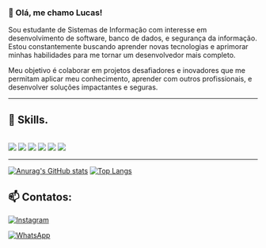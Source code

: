 ### 👋 Olá, me chamo Lucas!
Sou estudante de Sistemas de Informação com interesse em desenvolvimento de software, banco de dados, e segurança da informação. Estou constantemente buscando aprender novas tecnologias e aprimorar minhas habilidades para me tornar um desenvolvedor mais completo.

Meu objetivo é colaborar em projetos desafiadores e inovadores que me permitam aplicar meu conhecimento, aprender com outros profissionais, e desenvolver soluções impactantes e seguras.

<hr>

## 🚀 Skills.
<div style="display: inline_block"></br>
  <img aling="center" alter="html5" src="https://img.shields.io/badge/HTML5-E34F26?style=for-the-badge&logo=html5&logoColor=white"/>
  <img aling="center" alter="css3" src="https://img.shields.io/badge/CSS3-1572B6?style=for-the-badge&logo=css3&logoColor=white"/>
  <img aling="center" alter="javaScript" src="https://img.shields.io/badge/JavaScript-323330?style=for-the-badge&logo=javascript&logoColor=F7DF1E"/>
  <img aling="center" alter="java" src="https://img.shields.io/badge/Java-ED8B00?style=for-the-badge&logo=openjdk&logoColor=white"/>
  <img aling="center" alter="Python" src="https://img.shields.io/badge/Python-3776AB?style=for-the-badge&logo=python&logoColor=white"/>
  <img aling="center" alter="PHP" src="https://img.shields.io/badge/PHP-777BB4?style=for-the-badge&logo=php&logoColor=white"/>
</div>
<hr>

[![Anurag's GitHub stats](https://github-readme-stats.vercel.app/api?username=LucasPaschoal&show_icons=true&theme=tokyonight)](https://github.com/anuraghazra/github-readme-stats)
[![Top Langs](https://github-readme-stats.vercel.app/api/top-langs/?username=LucasPaschoal&layout=donut&theme=tokyonight)](https://github.com/anuraghazra/github-readme-stats)

## 📫 Contatos:
[![Instagram](https://img.shields.io/badge/Instagram-E4405F?style=for-the-badge&logo=instagram&logoColor=white)](https://www.instagram.com/lucas_f_pas/?next=%2F)

[![WhatsApp](https://img.shields.io/badge/WhatsApp-25D366?style=for-the-badge&logo=whatsapp&logoColor=white)](https://wa.me/2219517878702/?)
